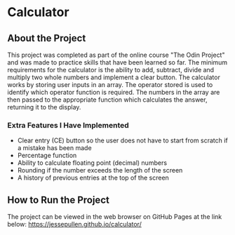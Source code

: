 # Calculator

## About the Project

This project was completed as part of the online course "The Odin Project" and was made to practice skills that have been learned so far.
The minimum requirements for the calculator is the ability to add, subtract, divide and multiply two whole numbers and implement a clear button.
The calculator works by storing user inputs in an array. The operator stored is used to identify which operator function is required.
The numbers in the array are then passed to the appropriate function which calculates the answer, returning it to the display.

### Extra Features I Have Implemented

- Clear entry (CE) button so the user does not have to start from scratch if a mistake has been made
- Percentage function
- Ability to calculate floating point (decimal) numbers
- Rounding if the number exceeds the length of the screen
- A history of previous entries at the top of the screen

## How to Run the Project

The project can be viewed in the web browser on GitHub Pages at the link below:
https://jessepullen.github.io/calculator/